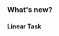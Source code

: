 ### What's new?
[//]: # "Describe what's new in a few lines or bullet points. Feel free to add screenshots!"



#### Linear Task
[//]: # "Link the Linear task that this PR finishes for sake of organization"
